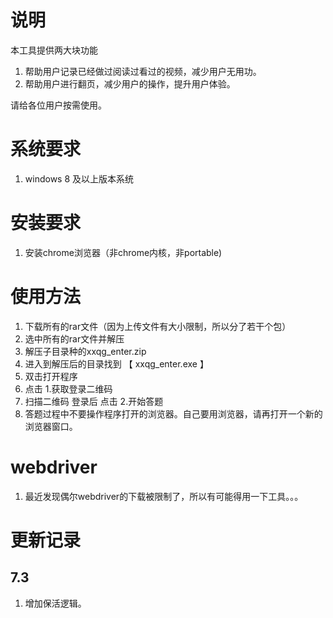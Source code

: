 # 说明
本工具提供两大块功能
1. 帮助用户记录已经做过阅读过看过的视频，减少用户无用功。
2. 帮助用户进行翻页，减少用户的操作，提升用户体验。

请给各位用户按需使用。
# 系统要求
1. windows 8 及以上版本系统

# 安装要求
1. 安装chrome浏览器（非chrome内核，非portable)

# 使用方法
1. 下载所有的rar文件（因为上传文件有大小限制，所以分了若干个包）
2. 选中所有的rar文件并解压
3. 解压子目录种的xxqg_enter.zip
4. 进入到解压后的目录找到  【 xxqg_enter.exe 】
5. 双击打开程序
6. 点击 1.获取登录二维码
7. 扫描二维码 登录后 点击 2.开始答题
8. 答题过程中不要操作程序打开的浏览器。自己要用浏览器，请再打开一个新的浏览器窗口。

# webdriver
1. 最近发现偶尔webdriver的下载被限制了，所以有可能得用一下工具。。。

# 更新记录
## 7.3
1. 增加保活逻辑。
